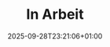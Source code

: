 ---
title: "In Arbeit"
description: "Beiträge mit dem Tag 'In Arbeit'."
date: "2025-09-28T23:21:06+01:00"
draft: false
url: "tags/in-arbeit/"
---